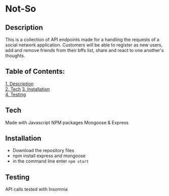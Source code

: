 # Not-So

## Description
This is a collection of API endpoints made for a handling the requests of a social network application. Customers will be able to register as new users, add and remove friends from their bffs list, share and react to one another's thoughts.

 ## Table of Contents:  
[1. Description](#Description)  
[2. Tech](#Tech) 
[3. Installation](#Installation)  
[4. Testing](#Testing)  
  
## Tech
Made with Javascript NPM packages Mongoose & Express 

## Installation 
- Download the repository files
- npm install express and mongoose
- in the command line enter `npm start`

## Testing
API calls tested with Insomnia 

